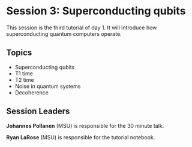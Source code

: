 # Session 3: Superconducting qubits

This session is the third tutorial of day 1. It will introduce how superconducting quantum computers operate.

## Topics

* Superconducting qubits
* T1 time
* T2 time
* Noise in quantum systems
* Decoherence

## Session Leaders

**Johannes Pollanen** (MSU) is responsible for the 30 minute talk. 

**Ryan LaRose** (MSU) is responsible for the tutorial notebook.


